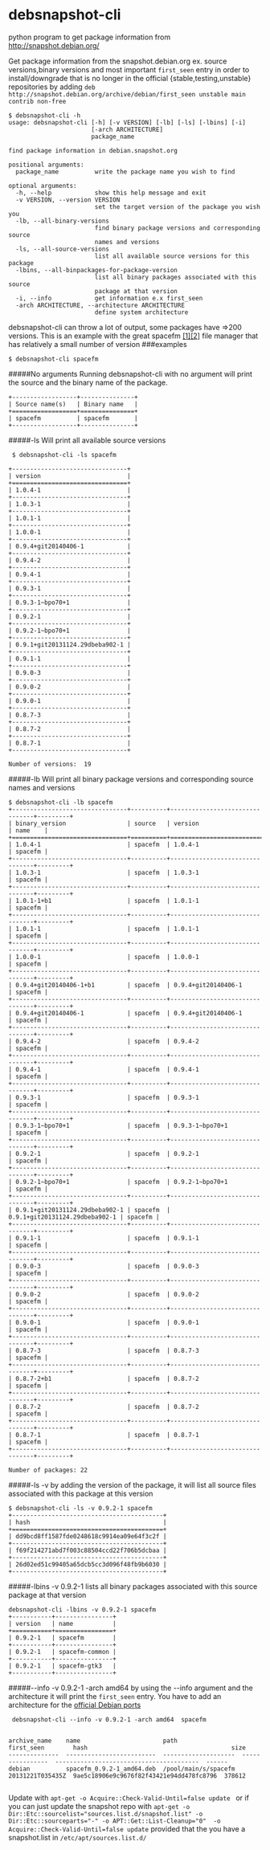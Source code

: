 # debsnapshot-cli
python program to get package information from http://snapshot.debian.org/

Get package information from the snapshot.debian.org ex. source versions,binary versions and most important ```first_seen``` 
entry in order to install/downgrade that is no longer in the official {stable,testing,unstable} repositories by adding 
```deb http://snapshot.debian.org/archive/debian/first_seen unstable main contrib non-free```
```
$ debsnapshot-cli -h 
usage: debsnapshot-cli [-h] [-v VERSION] [-lb] [-ls] [-lbins] [-i]
                       [-arch ARCHITECTURE]
                       package_name

find package information in debian.snapshot.org

positional arguments:
  package_name          write the package name you wish to find

optional arguments:
  -h, --help            show this help message and exit
  -v VERSION, --version VERSION
                        set the target version of the package you wish you
  -lb, --all-binary-versions
                        find binary package versions and corresponding source
                        names and versions
  -ls, --all-source-versions
                        list all available source versions for this package
  -lbins, --all-binpackages-for-package-version
                        list all binary packages associated with this source
                        package at that version
  -i, --info            get information e.x first_seen
  -arch ARCHITECTURE, --architecture ARCHITECTURE
                        define system architecture
```
debsnapshot-cli can throw a lot of output, some packages have =>200 versions. This is an example with the great spacefm [[1]](https://packages.debian.org/search?suite=default&section=all&arch=any&searchon=names&keywords=spacefm)[[2]](https://github.com/IgnorantGuru/spacefm) file manager that
has relatively a small number of version
###examples 
```
$ debsnapshot-cli spacefm
```
#####No arguments
Running debsnapshot-cli with no argument will print the source and the binary name of the package.

```
+------------------+---------------+
| Source name(s)   | Binary name   |
+==================+===============+
| spacefm          | spacefm       |
+------------------+---------------+
```

#####-ls
Will print all available source versions
```
 $ debsnapshot-cli -ls spacefm
 ```
 
 ```
+--------------------------------+
| version                        |
+================================+
| 1.0.4-1                        |
+--------------------------------+
| 1.0.3-1                        |
+--------------------------------+
| 1.0.1-1                        |
+--------------------------------+
| 1.0.0-1                        |
+--------------------------------+
| 0.9.4+git20140406-1            |
+--------------------------------+
| 0.9.4-2                        |
+--------------------------------+
| 0.9.4-1                        |
+--------------------------------+
| 0.9.3-1                        |
+--------------------------------+
| 0.9.3-1~bpo70+1                |
+--------------------------------+
| 0.9.2-1                        |
+--------------------------------+
| 0.9.2-1~bpo70+1                |
+--------------------------------+
| 0.9.1+git20131124.29dbeba902-1 |
+--------------------------------+
| 0.9.1-1                        |
+--------------------------------+
| 0.9.0-3                        |
+--------------------------------+
| 0.9.0-2                        |
+--------------------------------+
| 0.9.0-1                        |
+--------------------------------+
| 0.8.7-3                        |
+--------------------------------+
| 0.8.7-2                        |
+--------------------------------+
| 0.8.7-1                        |
+--------------------------------+

Number of versions:  19
```

#####-lb
Will print all binary package versions and corresponding source names and versions
```
$ debsnapshot-cli -lb spacefm
+--------------------------------+----------+--------------------------------+---------+
| binary_version                 | source   | version                        | name    |
+================================+==========+================================+=========+
| 1.0.4-1                        | spacefm  | 1.0.4-1                        | spacefm |
+--------------------------------+----------+--------------------------------+---------+
| 1.0.3-1                        | spacefm  | 1.0.3-1                        | spacefm |
+--------------------------------+----------+--------------------------------+---------+
| 1.0.1-1+b1                     | spacefm  | 1.0.1-1                        | spacefm |
+--------------------------------+----------+--------------------------------+---------+
| 1.0.1-1                        | spacefm  | 1.0.1-1                        | spacefm |
+--------------------------------+----------+--------------------------------+---------+
| 1.0.0-1                        | spacefm  | 1.0.0-1                        | spacefm |
+--------------------------------+----------+--------------------------------+---------+
| 0.9.4+git20140406-1+b1         | spacefm  | 0.9.4+git20140406-1            | spacefm |
+--------------------------------+----------+--------------------------------+---------+
| 0.9.4+git20140406-1            | spacefm  | 0.9.4+git20140406-1            | spacefm |
+--------------------------------+----------+--------------------------------+---------+
| 0.9.4-2                        | spacefm  | 0.9.4-2                        | spacefm |
+--------------------------------+----------+--------------------------------+---------+
| 0.9.4-1                        | spacefm  | 0.9.4-1                        | spacefm |
+--------------------------------+----------+--------------------------------+---------+
| 0.9.3-1                        | spacefm  | 0.9.3-1                        | spacefm |
+--------------------------------+----------+--------------------------------+---------+
| 0.9.3-1~bpo70+1                | spacefm  | 0.9.3-1~bpo70+1                | spacefm |
+--------------------------------+----------+--------------------------------+---------+
| 0.9.2-1                        | spacefm  | 0.9.2-1                        | spacefm |
+--------------------------------+----------+--------------------------------+---------+
| 0.9.2-1~bpo70+1                | spacefm  | 0.9.2-1~bpo70+1                | spacefm |
+--------------------------------+----------+--------------------------------+---------+
| 0.9.1+git20131124.29dbeba902-1 | spacefm  | 0.9.1+git20131124.29dbeba902-1 | spacefm |
+--------------------------------+----------+--------------------------------+---------+
| 0.9.1-1                        | spacefm  | 0.9.1-1                        | spacefm |
+--------------------------------+----------+--------------------------------+---------+
| 0.9.0-3                        | spacefm  | 0.9.0-3                        | spacefm |
+--------------------------------+----------+--------------------------------+---------+
| 0.9.0-2                        | spacefm  | 0.9.0-2                        | spacefm |
+--------------------------------+----------+--------------------------------+---------+
| 0.9.0-1                        | spacefm  | 0.9.0-1                        | spacefm |
+--------------------------------+----------+--------------------------------+---------+
| 0.8.7-3                        | spacefm  | 0.8.7-3                        | spacefm |
+--------------------------------+----------+--------------------------------+---------+
| 0.8.7-2+b1                     | spacefm  | 0.8.7-2                        | spacefm |
+--------------------------------+----------+--------------------------------+---------+
| 0.8.7-2                        | spacefm  | 0.8.7-2                        | spacefm |
+--------------------------------+----------+--------------------------------+---------+
| 0.8.7-1                        | spacefm  | 0.8.7-1                        | spacefm |
+--------------------------------+----------+--------------------------------+---------+

Number of packages: 22
```

#####-ls -v
by adding the version of the package, it will list all source files associated with this package at this version
```
$ debsnapshot-cli -ls -v 0.9.2-1 spacefm
+------------------------------------------+
| hash                                     |
+==========================================+
| dd9bcd8ff1587fde0248618c9914ea09e64f3c2f |
+------------------------------------------+
| f69f214271abd7f003c88504ccd22f706b5dcbaa |
+------------------------------------------+
| 26d02ed51c99405a65dcb5cc3d096f48fb9b6030 |
+------------------------------------------+
```

#####-lbins -v 0.9.2-1
lists all binary packages associated with this source package at that version
```
debsnapshot-cli -lbins -v 0.9.2-1 spacefm
+-----------+----------------+
| version   | name           |
+===========+================+
| 0.9.2-1   | spacefm        |
+-----------+----------------+
| 0.9.2-1   | spacefm-common |
+-----------+----------------+
| 0.9.2-1   | spacefm-gtk3   |
+-----------+----------------+
```

#####--info -v 0.9.2-1 -arch amd64
by using the --info argument and the architecture it will print the ```first_seen``` entry. You have to add an architecture
for the [official Debian ports](https://www.debian.org/ports/)
```
 debsnapshot-cli --info -v 0.9.2-1 -arch amd64  spacefm


archive_name    name                       path                  first_seen        hash                                        size
--------------  -------------------------  --------------------  ----------------  ----------------------------------------  ------
debian          spacefm_0.9.2-1_amd64.deb  /pool/main/s/spacefm  20131221T035435Z  9ae5c18906e9c9676f82f43421e94dd478fc8796  378612


```

Update with 
```apt-get -o Acquire::Check-Valid-Until=false update ```
or if you  can just  update the snapshot repo with
```apt-get -o  Dir::Etc::sourcelist="sources.list.d/snapshot.list" -o Dir::Etc::sourceparts="-" -o APT::Get::List-Cleanup="0"  -o Acquire::Check-Valid-Until=false update```
provided that the you have a snapshot.list in ```/etc/apt/sources.list.d/ ```
